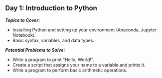 ## Day 1: Introduction to Python
***Topics to Cover:***

- Installing Python and setting up your environment (Anaconda, Jupyter Notebook).
- Basic syntax, variables, and data types.

***Potential Problems to Solve:***

- Write a program to print “Hello, World!”.
- Create a script that assigns your name to a variable and prints it.
- Write a program to perform basic arithmetic operations.
